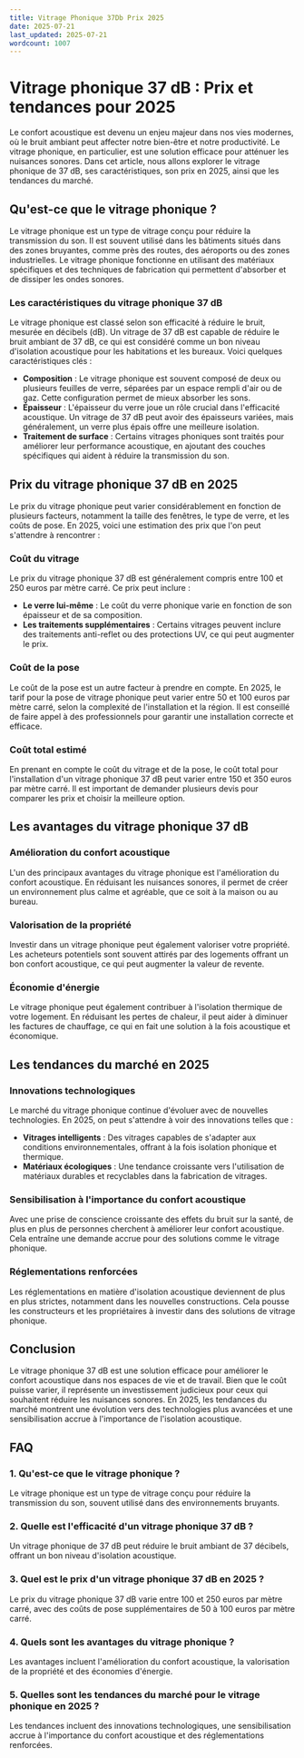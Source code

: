 ```yaml
---
title: Vitrage Phonique 37Db Prix 2025
date: 2025-07-21
last_updated: 2025-07-21
wordcount: 1007
---
```


# Vitrage phonique 37 dB : Prix et tendances pour 2025

Le confort acoustique est devenu un enjeu majeur dans nos vies modernes, où le bruit ambiant peut affecter notre bien-être et notre productivité. Le vitrage phonique, en particulier, est une solution efficace pour atténuer les nuisances sonores. Dans cet article, nous allons explorer le vitrage phonique de 37 dB, ses caractéristiques, son prix en 2025, ainsi que les tendances du marché.

## Qu'est-ce que le vitrage phonique ?

Le vitrage phonique est un type de vitrage conçu pour réduire la transmission du son. Il est souvent utilisé dans les bâtiments situés dans des zones bruyantes, comme près des routes, des aéroports ou des zones industrielles. Le vitrage phonique fonctionne en utilisant des matériaux spécifiques et des techniques de fabrication qui permettent d'absorber et de dissiper les ondes sonores.

### Les caractéristiques du vitrage phonique 37 dB

Le vitrage phonique est classé selon son efficacité à réduire le bruit, mesurée en décibels (dB). Un vitrage de 37 dB est capable de réduire le bruit ambiant de 37 dB, ce qui est considéré comme un bon niveau d'isolation acoustique pour les habitations et les bureaux. Voici quelques caractéristiques clés :

- **Composition** : Le vitrage phonique est souvent composé de deux ou plusieurs feuilles de verre, séparées par un espace rempli d'air ou de gaz. Cette configuration permet de mieux absorber les sons.
- **Épaisseur** : L'épaisseur du verre joue un rôle crucial dans l'efficacité acoustique. Un vitrage de 37 dB peut avoir des épaisseurs variées, mais généralement, un verre plus épais offre une meilleure isolation.
- **Traitement de surface** : Certains vitrages phoniques sont traités pour améliorer leur performance acoustique, en ajoutant des couches spécifiques qui aident à réduire la transmission du son.

## Prix du vitrage phonique 37 dB en 2025

Le prix du vitrage phonique peut varier considérablement en fonction de plusieurs facteurs, notamment la taille des fenêtres, le type de verre, et les coûts de pose. En 2025, voici une estimation des prix que l'on peut s'attendre à rencontrer :

### Coût du vitrage

Le prix du vitrage phonique 37 dB est généralement compris entre 100 et 250 euros par mètre carré. Ce prix peut inclure :

- **Le verre lui-même** : Le coût du verre phonique varie en fonction de son épaisseur et de sa composition.
- **Les traitements supplémentaires** : Certains vitrages peuvent inclure des traitements anti-reflet ou des protections UV, ce qui peut augmenter le prix.

### Coût de la pose

Le coût de la pose est un autre facteur à prendre en compte. En 2025, le tarif pour la pose de vitrage phonique peut varier entre 50 et 100 euros par mètre carré, selon la complexité de l'installation et la région. Il est conseillé de faire appel à des professionnels pour garantir une installation correcte et efficace.

### Coût total estimé

En prenant en compte le coût du vitrage et de la pose, le coût total pour l'installation d'un vitrage phonique 37 dB peut varier entre 150 et 350 euros par mètre carré. Il est important de demander plusieurs devis pour comparer les prix et choisir la meilleure option.

## Les avantages du vitrage phonique 37 dB

### Amélioration du confort acoustique

L'un des principaux avantages du vitrage phonique est l'amélioration du confort acoustique. En réduisant les nuisances sonores, il permet de créer un environnement plus calme et agréable, que ce soit à la maison ou au bureau.

### Valorisation de la propriété

Investir dans un vitrage phonique peut également valoriser votre propriété. Les acheteurs potentiels sont souvent attirés par des logements offrant un bon confort acoustique, ce qui peut augmenter la valeur de revente.

### Économie d'énergie

Le vitrage phonique peut également contribuer à l'isolation thermique de votre logement. En réduisant les pertes de chaleur, il peut aider à diminuer les factures de chauffage, ce qui en fait une solution à la fois acoustique et économique.

## Les tendances du marché en 2025

### Innovations technologiques

Le marché du vitrage phonique continue d'évoluer avec de nouvelles technologies. En 2025, on peut s'attendre à voir des innovations telles que :

- **Vitrages intelligents** : Des vitrages capables de s'adapter aux conditions environnementales, offrant à la fois isolation phonique et thermique.
- **Matériaux écologiques** : Une tendance croissante vers l'utilisation de matériaux durables et recyclables dans la fabrication de vitrages.

### Sensibilisation à l'importance du confort acoustique

Avec une prise de conscience croissante des effets du bruit sur la santé, de plus en plus de personnes cherchent à améliorer leur confort acoustique. Cela entraîne une demande accrue pour des solutions comme le vitrage phonique.

### Réglementations renforcées

Les réglementations en matière d'isolation acoustique deviennent de plus en plus strictes, notamment dans les nouvelles constructions. Cela pousse les constructeurs et les propriétaires à investir dans des solutions de vitrage phonique.

## Conclusion

Le vitrage phonique 37 dB est une solution efficace pour améliorer le confort acoustique dans nos espaces de vie et de travail. Bien que le coût puisse varier, il représente un investissement judicieux pour ceux qui souhaitent réduire les nuisances sonores. En 2025, les tendances du marché montrent une évolution vers des technologies plus avancées et une sensibilisation accrue à l'importance de l'isolation acoustique.

## FAQ

### 1. Qu'est-ce que le vitrage phonique ?

Le vitrage phonique est un type de vitrage conçu pour réduire la transmission du son, souvent utilisé dans des environnements bruyants.

### 2. Quelle est l'efficacité d'un vitrage phonique 37 dB ?

Un vitrage phonique de 37 dB peut réduire le bruit ambiant de 37 décibels, offrant un bon niveau d'isolation acoustique.

### 3. Quel est le prix d'un vitrage phonique 37 dB en 2025 ?

Le prix du vitrage phonique 37 dB varie entre 100 et 250 euros par mètre carré, avec des coûts de pose supplémentaires de 50 à 100 euros par mètre carré.

### 4. Quels sont les avantages du vitrage phonique ?

Les avantages incluent l'amélioration du confort acoustique, la valorisation de la propriété et des économies d'énergie.

### 5. Quelles sont les tendances du marché pour le vitrage phonique en 2025 ?

Les tendances incluent des innovations technologiques, une sensibilisation accrue à l'importance du confort acoustique et des réglementations renforcées.